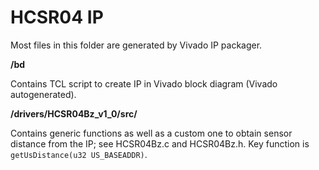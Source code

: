 <h1> HCSR04 IP </h1>

Most files in this folder are generated by Vivado IP packager.

__/bd__

Contains TCL script to create IP in Vivado block diagram (Vivado autogenerated).

__/drivers/HCSR04Bz_v1_0/src/__

Contains generic functions as well as a custom one to obtain sensor distance from the IP; see HCSR04Bz.c and HCSR04Bz.h. Key function is ```getUsDistance(u32 US_BASEADDR)```.